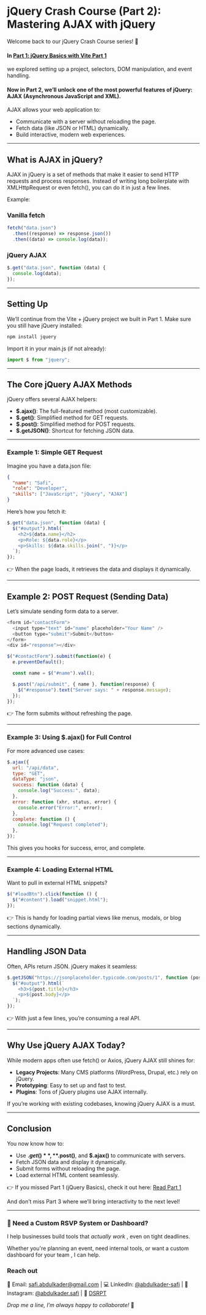 # jQuery Crash Course (Part 2): Mastering AJAX with jQuery

Welcome back to our jQuery Crash Course series! 🎉

#### In [Part 1: jQuery Basics with Vite Part 1](https://abdulkadersafi.com/blog/jquery-crash-course-part-1-getting-started-with-jquery-in-modern-projects)

we explored setting up a project, selectors, DOM manipulation, and event handling.

#### Now in Part 2, we’ll unlock one of the most powerful features of jQuery: AJAX (Asynchronous JavaScript and XML).

AJAX allows your web application to:

- Communicate with a server without reloading the page.
- Fetch data (like JSON or HTML) dynamically.
- Build interactive, modern web experiences.

---

## What is AJAX in jQuery?

AJAX in jQuery is a set of methods that make it easier to send HTTP requests and process responses. Instead of writing long boilerplate with XMLHttpRequest or even fetch(), you can do it in just a few lines.

Example:

### Vanilla fetch

```javascript
fetch("data.json")
  .then((response) => response.json())
  .then((data) => console.log(data));
```

### jQuery AJAX

```javascript
$.get("data.json", function (data) {
  console.log(data);
});
```

---

## Setting Up

We’ll continue from the Vite + jQuery project we built in Part 1. Make sure you still have jQuery installed:

```bash
npm install jquery
```

Import it in your main.js (if not already):

```javascript
import $ from "jquery";
```

---

## The Core jQuery AJAX Methods

jQuery offers several AJAX helpers:

- **$.ajax()**: The full-featured method (most customizable).
- **$.get()**: Simplified method for GET requests.
- **$.post()**: Simplified method for POST requests.
- **$.getJSON()**: Shortcut for fetching JSON data.

---

### Example 1: Simple GET Request

Imagine you have a data.json file:

```json
{
  "name": "Safi",
  "role": "Developer",
  "skills": ["JavaScript", "jQuery", "AJAX"]
}
```

Here’s how you fetch it:

```javascript
$.get("data.json", function (data) {
  $("#output").html(`
    <h2>${data.name}</h2>
    <p>Role: ${data.role}</p>
    <p>Skills: ${data.skills.join(", ")}</p>
  `);
});
```

👉 When the page loads, it retrieves the data and displays it dynamically.

---

## Example 2: POST Request (Sending Data)

Let’s simulate sending form data to a server.

```javascript
<form id="contactForm">
  <input type="text" id="name" placeholder="Your Name" />
  <button type="submit">Submit</button>
</form>
<div id="response"></div>

$("#contactForm").submit(function(e) {
  e.preventDefault();

  const name = $("#name").val();

  $.post("/api/submit", { name }, function(response) {
    $("#response").text("Server says: " + response.message);
  });
});
```

👉 The form submits without refreshing the page.

---

### Example 3: Using $.ajax() for Full Control

For more advanced use cases:

```javascript
$.ajax({
  url: "/api/data",
  type: "GET",
  dataType: "json",
  success: function (data) {
    console.log("Success:", data);
  },
  error: function (xhr, status, error) {
    console.error("Error:", error);
  },
  complete: function () {
    console.log("Request completed");
  },
});
```

This gives you hooks for success, error, and complete.

---

### Example 4: Loading External HTML

Want to pull in external HTML snippets?

```javascript
$("#loadBtn").click(function () {
  $("#content").load("snippet.html");
});
```

👉 This is handy for loading partial views like menus, modals, or blog sections dynamically.

---

## Handling JSON Data

Often, APIs return JSON. jQuery makes it seamless:

```javascript
$.getJSON("https://jsonplaceholder.typicode.com/posts/1", function (post) {
  $("#output").html(`
    <h3>${post.title}</h3>
    <p>${post.body}</p>
  `);
});
```

👉 With just a few lines, you’re consuming a real API.

---

## Why Use jQuery AJAX Today?

While modern apps often use fetch() or Axios, jQuery AJAX still shines for:

- **Legacy Projects**: Many CMS platforms (WordPress, Drupal, etc.) rely on jQuery.
- **Prototyping**: Easy to set up and fast to test.
- **Plugins**: Tons of jQuery plugins use AJAX internally.

If you’re working with existing codebases, knowing jQuery AJAX is a must.

---

## Conclusion

You now know how to:

- Use **$.get()**, **$.post()**, and **$.ajax()** to communicate with servers.
- Fetch JSON data and display it dynamically.
- Submit forms without reloading the page.
- Load external HTML content seamlessly.

👉 If you missed Part 1 (jQuery Basics), check it out here: [Read Part 1](https://abdulkadersafi.com/blog/jquery-crash-course-part-1-getting-started-with-jquery-in-modern-projects)

And don’t miss Part 3 where we’ll bring interactivity to the next level!

---

### 🤝 Need a Custom RSVP System or Dashboard?

I help businesses build tools that _actually work_ , even on tight deadlines.

Whether you're planning an event, need internal tools, or want a custom dashboard for your team , I can help.

### Reach out

📧 Email: [safi.abdulkader@gmail.com](mailto:safi.abdulkader@gmail.com) | 💻 LinkedIn: [@abdulkader-safi](https://www.linkedin.com/in/abdulkader-safi/) | 📱 Instagram: [@abdulkader.safi](https://www.instagram.com/abdulkader.safi/) | 🏢 [DSRPT](https://www.dsrpt.com.au/kw/contact)

_Drop me a line, I’m always happy to collaborate!_ 🚀
